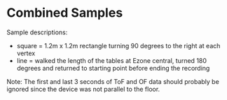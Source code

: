 # Combined Samples
Sample descriptions:
- square = 1.2m x 1.2m rectangle turning 90 degrees to the right at each vertex
- line = walked the length of the tables at Ezone central, turned 180 degrees and returned to starting point before ending the recording

Note: The first and last 3 seconds of ToF and OF data should probably be ignored since the device was not parallel to the floor.

